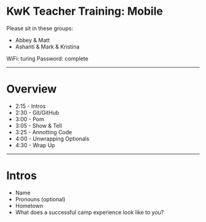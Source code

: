 # KwK Teacher Training: Mobile

Please sit in these groups:

* Abbey & Matt
* Ashanti & Mark & Kristina

WiFi: turing
Password: complete

---

# Overview

* 2:15 - Intros
* 2:30 - Git/GitHub
* 3:00 - Pom
* 3:05 - Show & Tell
* 3:25 - Annotting Code
* 4:00 - Unwrapping Optionals
* 4:30 - Wrap Up

---

# Intros

* Name
* Pronouns (optional)
* Hometown
* What does a successful camp experience look like to you?

